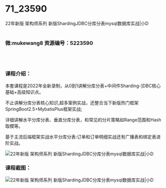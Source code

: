 # 71_23590
22年新版 架构师系列 新版ShardingJDBC分库分表mysql数据库实战|小D
<br/></br>
<h3>微:mukewang8 资源编号：5223590</h3>
<br/></br>
<h3>课程介绍：</h3>
<p>本套课程是2022年全新录制，从0到1讲解分库分表+中间件Sharding-]DBC核心基础+高级知识点。</p>
<p>不止讲解分库分表核心知识,超多案例实战，还整合当下新版热门框架SpringBoot2.5+MybatisPlus框架实战;</p>
<p>详细讲解水平分库分表、垂直分库分表，和常见的分片策略如Range范围和Hash取模等。</p>
<p>基于主流后端框架实战水平分库分表:订单和订单明细实战还有广播表和绑定表进阶实战。</p>
<p><img src="https://www.ko996.com/wp-content/uploads/img/2022/04/1-21-300x118.png" alt="22年新版 架构师系列 新版ShardingJDBC分库分表mysql数据库实战|小D"></p>
<div class="info-desc">
<h3>课程截图：</h3>
<p><img src="https://www.ko996.com/wp-content/uploads/img/2022/04/2-22.png" alt="22年新版 架构师系列 新版ShardingJDBC分库分表mysql数据库实战|小D"></p>


			
</div>
